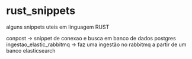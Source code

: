 # rust_snippets
alguns snippets uteis em linguagem RUST

conpost -> snippet de conexao e busca em banco de dados postgres <br>
ingestao_elastic_rabbitmq -> faz uma ingestão no rabbitmq a partir de um banco elasticsearch
